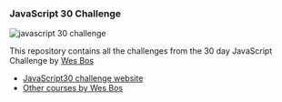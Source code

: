 <h3>JavaScript 30  Challenge</h3>

![javascript 30 challenge](https://user-images.githubusercontent.com/31028022/61595809-87d15380-ac04-11e9-9592-60b0178a1b8b.png)


This repository contains all the challenges from the 30 day JavaScript Challenge by [Wes Bos](https://wesbos.com/)

- [JavaScript30 challenge website](https://javascript30.com/)
- [Other courses by Wes Bos](https://wesbos.com/courses/)

